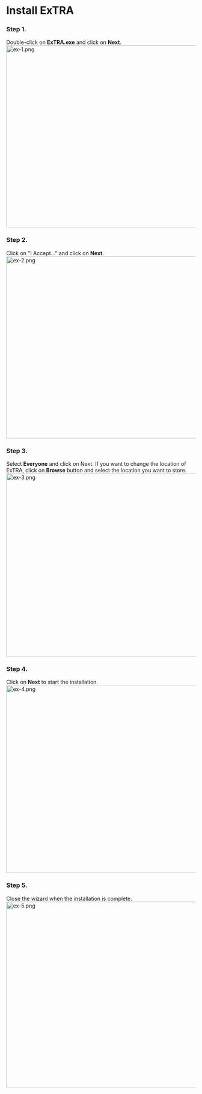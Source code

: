 # Install ExTRA

### Step 1.

Double-click on **ExTRA.exe** and click on **Next**.
<img src="https://s2.loli.net/2022/09/16/WQ6rOAnZUHS2Iu3.png" alt="ex-1.png" width="596" height="484" class="jop-noMdConv">

### Step 2.

Click on "I Accept…" and click on **Next**.
<img src="https://s2.loli.net/2022/09/16/ysOLK3jM4IGnzJT.png" alt="ex-2.png" width="599" height="484" class="jop-noMdConv">

### Step 3.

Select **Everyone** and click on Next. If you want to change the location of ExTRA, click on **Browse** button and select the location you want to store.
<img src="https://s2.loli.net/2022/09/16/yRBud39XNDbSog5.png" alt="ex-3.png" width="599" height="487" class="jop-noMdConv">

### Step 4.

Click on **Next** to start the installation.
<img src="https://s2.loli.net/2022/09/16/utO9Jb1fa6wkqUH.png" alt="ex-4.png" width="605" height="499" class="jop-noMdConv">

### Step 5.

Close the wizard when the installation is complete.
<img src="https://s2.loli.net/2022/09/16/jfavdhLcz1PFQ5Z.png" alt="ex-5.png" width="603" height="494" class="jop-noMdConv">
